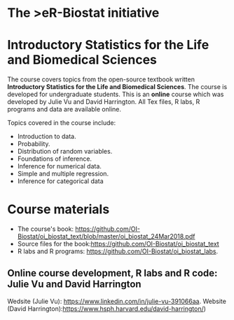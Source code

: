 # The >eR-Biostat initiative
#  Introductory Statistics for the Life and Biomedical Sciences

The course covers topics from the open-source textbook written **Introductory Statistics for the Life and Biomedical Sciences**. The course is developed for undergraduate students. This is an **online** course which was developed by Julie Vu  and David Harrington. All Tex files, R labs,  R programs and data are available online. 

Topics covered in the course include:

* Introduction to data.
* Probability.
* Distribution of random variables.
* Foundations of inference.
* Inference for numerical data.
* Simple and multiple regression.
* Inference for categorical data
# Course materials
* The course's book: https://github.com/OI-Biostat/oi_biostat_text/blob/master/oi_biostat_24Mar2018.pdf
* Source files for the book:https://github.com/OI-Biostat/oi_biostat_text
* R labs and R programs: https://github.com/OI-Biostat/oi_biostat_labs.

##  Online course development, R labs and R code: Julie Vu and David Harrington
Wedsite (Julie Vu): https://www.linkedin.com/in/julie-vu-391066aa.
Website (David Harrington):https://www.hsph.harvard.edu/david-harrington/) 
